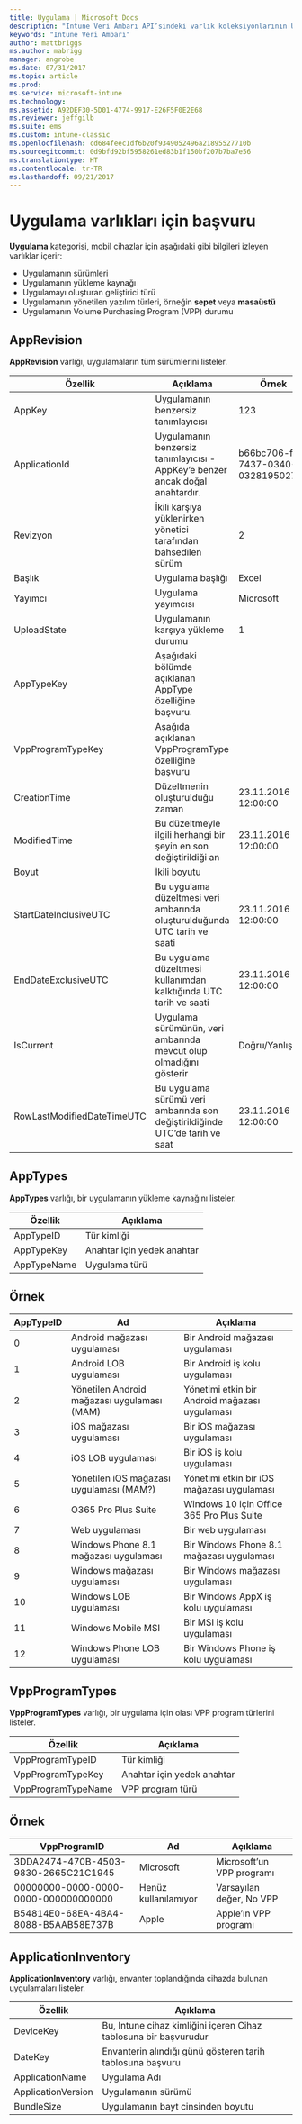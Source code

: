 ```yaml
---
title: Uygulama | Microsoft Docs
description: "Intune Veri Ambarı API’sindeki varlık koleksiyonlarının Uygulama kategorisi için başvuru konusu."
keywords: "Intune Veri Ambarı"
author: mattbriggs
ms.author: mabrigg
manager: angrobe
ms.date: 07/31/2017
ms.topic: article
ms.prod: 
ms.service: microsoft-intune
ms.technology: 
ms.assetid: A92DEF30-5D01-4774-9917-E26F5F0E2E68
ms.reviewer: jeffgilb
ms.suite: ems
ms.custom: intune-classic
ms.openlocfilehash: cd684feec1df6b20f9349052496a21895527710b
ms.sourcegitcommit: 0d9bfd92bf5958261ed83b1f150bf207b7ba7e56
ms.translationtype: HT
ms.contentlocale: tr-TR
ms.lasthandoff: 09/21/2017
---
```

# <a name="reference-for-application-entities"></a>Uygulama varlıkları için başvuru

**Uygulama** kategorisi, mobil cihazlar için aşağıdaki gibi bilgileri izleyen varlıklar içerir:

  -  Uygulamanın sürümleri
  -  Uygulamanın yükleme kaynağı
  -  Uygulamayı oluşturan geliştirici türü
  -  Uygulamanın yönetilen yazılım türleri, örneğin **sepet** veya **masaüstü**
  -  Uygulamanın Volume Purchasing Program (VPP) durumu

## <a name="apprevision"></a>AppRevision

**AppRevision** varlığı, uygulamaların tüm sürümlerini listeler.

| Özellik  | Açıklama | Örnek |
|---------|------------|--------|
| AppKey |Uygulamanın benzersiz tanımlayıcısı |123 |
| ApplicationId |Uygulamanın benzersiz tanımlayıcısı - AppKey’e benzer ancak doğal anahtardır. |b66bc706-ffff-7437-0340-032819502773 |
| Revizyon |İkili karşıya yüklenirken yönetici tarafından bahsedilen sürüm |2 |
| Başlık |Uygulama başlığı |Excel |
| Yayımcı |Uygulama yayımcısı |Microsoft |
| UploadState |Uygulamanın karşıya yükleme durumu |1 |
| AppTypeKey |Aşağıdaki bölümde açıklanan AppType özelliğine başvuru. | |
| VppProgramTypeKey |Aşağıda açıklanan VppProgramType özelliğine başvuru | |
| CreationTime |Düzeltmenin oluşturulduğu zaman |23.11.2016 12:00:00 |
| ModifiedTime |Bu düzeltmeyle ilgili herhangi bir şeyin en son değiştirildiği an |23.11.2016 12:00:00 |
| Boyut |İkili boyutu | |
| StartDateInclusiveUTC |Bu uygulama düzeltmesi veri ambarında oluşturulduğunda UTC tarih ve saati |23.11.2016 12:00:00 |
| EndDateExclusiveUTC |Bu uygulama düzeltmesi kullanımdan kalktığında UTC tarih ve saati |23.11.2016 12:00:00 |
| IsCurrent |Uygulama sürümünün, veri ambarında mevcut olup olmadığını gösterir |Doğru/Yanlış |
| RowLastModifiedDateTimeUTC |Bu uygulama sürümü veri ambarında son değiştirildiğinde UTC’de tarih ve saat |23.11.2016 12:00:00 |

## <a name="apptypes"></a>AppTypes

**AppTypes** varlığı, bir uygulamanın yükleme kaynağını listeler.

| Özellik  | Açıklama |
|---------|------------|
| AppTypeID |Tür kimliği |
| AppTypeKey |Anahtar için yedek anahtar |
| AppTypeName |Uygulama türü |

## <a name="example"></a>Örnek

| AppTypeID  | Ad | Açıklama |
|---------|------------|--------|
| 0 |Android mağazası uygulaması |Bir Android mağazası uygulaması |
| 1 |Android LOB uygulaması |Bir Android iş kolu uygulaması |
| 2 |Yönetilen Android mağazası uygulaması (MAM) |Yönetimi etkin bir Android mağazası uygulaması |
| 3 |iOS mağazası uygulaması |Bir iOS mağazası uygulaması |
| 4 |iOS LOB uygulaması |Bir iOS iş kolu uygulaması |
| 5 |Yönetilen iOS mağazası uygulaması (MAM?) |Yönetimi etkin bir iOS mağazası uygulaması |
| 6 |O365 Pro Plus Suite |Windows 10 için Office 365 Pro Plus Suite |
| 7 |Web uygulaması |Bir web uygulaması |
| 8 |Windows Phone 8.1 mağazası uygulaması |Bir Windows Phone 8.1 mağazası uygulaması |
| 9 |Windows mağazası uygulaması |Bir Windows mağazası uygulaması |
| 10 |Windows LOB uygulaması |Bir Windows AppX iş kolu uygulaması |
| 11 |Windows Mobile MSI |Bir MSI iş kolu uygulaması |
| 12 |Windows Phone LOB uygulaması |Bir Windows Phone iş kolu uygulaması |


## <a name="vppprogramtypes"></a>VppProgramTypes

**VppProgramTypes** varlığı, bir uygulama için olası VPP program türlerini listeler.

| Özellik  | Açıklama |
|---------|------------|
| VppProgramTypeID |Tür kimliği |
| VppProgramTypeKey |Anahtar için yedek anahtar |
| VppProgramTypeName |VPP program türü |

## <a name="example"></a>Örnek

| VppProgramID  | Ad | Açıklama |
|---------|------------|--------|
| 3DDA2474-470B-4503-9830-2665C21C1945 |Microsoft |Microsoft’un VPP programı |
| 00000000-0000-0000-0000-000000000000 |Henüz kullanılamıyor |Varsayılan değer, No VPP |
| B54814E0-68EA-4BA4-8088-B5AAB58E737B |Apple |Apple’ın VPP programı |



## <a name="applicationinventory"></a>ApplicationInventory

**ApplicationInventory** varlığı, envanter toplandığında cihazda bulunan uygulamaları listeler.

| Özellik  | Açıklama |
|---------|------------|
| DeviceKey |Bu, Intune cihaz kimliğini içeren Cihaz tablosuna bir başvurudur |
| DateKey |Envanterin alındığı günü gösteren tarih tablosuna başvuru |
| ApplicationName |Uygulama Adı |
| ApplicationVersion |Uygulamanın sürümü |
| BundleSize |Uygulamanın bayt cinsinden boyutu |
